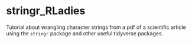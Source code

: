 # stringr_RLadies

Tutorial about wrangling character strings from a pdf of a scientific article using the `stringr` package and other useful tidyverse packages.
